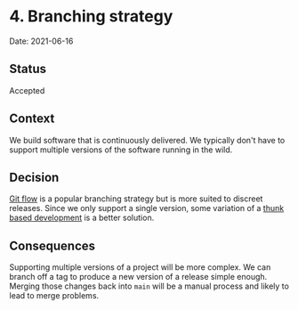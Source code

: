 # 4. Branching strategy

Date: 2021-06-16

## Status

Accepted

## Context

We build software that is continuously delivered. We typically don't have to support multiple versions of the software running in the wild.

## Decision

[Git flow][gitflow] is a popular branching strategy but is more suited to discreet releases. Since we only support a single version, some variation of a [thunk based development][thunkbased] is a better solution.

## Consequences

Supporting multiple versions of a project will be more complex. We can branch off a tag to produce a new version of a release simple enough. Merging those changes back into `main` will be a manual process and likely to lead to merge problems. 


[thunkbased]: https://trunkbaseddevelopment.com/
[gitflow]: https://nvie.com/posts/a-successful-git-branching-model/